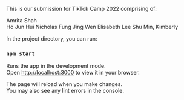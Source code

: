 This is our submission for TikTok Camp 2022 comprising of:
    
Amrita Shah  
Ho Jun Hui Nicholas
Fung Jing Wen Elisabeth
Lee Shu Min, Kimberly

In the project directory, you can run:

### `npm start`

Runs the app in the development mode.\
Open [http://localhost:3000](http://localhost:3000) to view it in your browser.

The page will reload when you make changes.\
You may also see any lint errors in the console.


